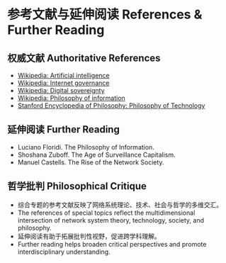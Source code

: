 # 参考文献与延伸阅读 References & Further Reading

## 权威文献 Authoritative References

- [Wikipedia: Artificial intelligence](https://en.wikipedia.org/wiki/Artificial_intelligence)
- [Wikipedia: Internet governance](https://en.wikipedia.org/wiki/Internet_governance)
- [Wikipedia: Digital sovereignty](https://en.wikipedia.org/wiki/Digital_sovereignty)
- [Wikipedia: Philosophy of information](https://en.wikipedia.org/wiki/Philosophy_of_information)
- [Stanford Encyclopedia of Philosophy: Philosophy of Technology](https://plato.stanford.edu/entries/technology/)

## 延伸阅读 Further Reading

- Luciano Floridi. The Philosophy of Information.
- Shoshana Zuboff. The Age of Surveillance Capitalism.
- Manuel Castells. The Rise of the Network Society.

## 哲学批判 Philosophical Critique

- 综合专题的参考文献反映了网络系统理论、技术、社会与哲学的多维交汇。
- The references of special topics reflect the multidimensional intersection of network system theory, technology, society, and philosophy.
- 延伸阅读有助于拓展批判性视野，促进跨学科理解。
- Further reading helps broaden critical perspectives and promote interdisciplinary understanding.
